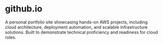 # github.io
A personal portfolio site showcasing hands-on AWS projects, including cloud architecture, deployment automation, and scalable infrastructure solutions. Built to demonstrate technical proficiency and readiness for cloud roles.

